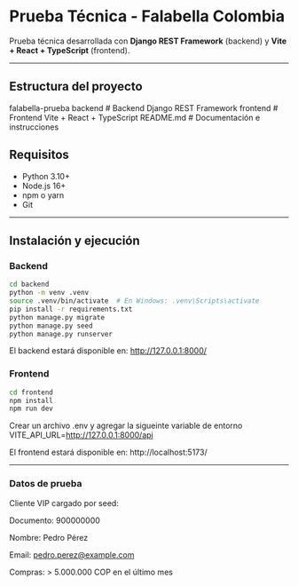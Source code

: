 # Prueba Técnica - Falabella Colombia

Prueba técnica desarrollada con **Django REST Framework** (backend) y **Vite + React + TypeScript** (frontend).

---

## Estructura del proyecto

falabella-prueba
backend # Backend Django REST Framework
frontend # Frontend Vite + React + TypeScript
README.md # Documentación e instrucciones

## Requisitos

- Python 3.10+
- Node.js 16+
- npm o yarn
- Git

---

## Instalación y ejecución

### Backend

```bash
cd backend
python -m venv .venv
source .venv/bin/activate  # En Windows: .venv\Scripts\activate
pip install -r requirements.txt
python manage.py migrate
python manage.py seed
python manage.py runserver
```

El backend estará disponible en: http://127.0.0.1:8000/

### Frontend

```bash
cd frontend
npm install
npm run dev
```
Crear un archivo .env y agregar la sigueinte variable de entorno 
VITE_API_URL=http://127.0.0.1:8000/api

El frontend estará disponible en: http://localhost:5173/

---

### Datos de prueba

Cliente VIP cargado por seed:

Documento: 900000000

Nombre: Pedro Pérez

Email: pedro.perez@example.com

Compras: > 5.000.000 COP en el último mes
